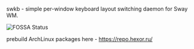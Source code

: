 swkb - simple per-window keyboard layout switching daemon for Sway WM.

![FOSSA Status](https://app.fossa.com/api/projects/git%2Bgithub.com%2Fhouse-of-vanity%2Fswkb.svg?type=large)

prebuild ArchLinux packages here - https://repo.hexor.ru/
